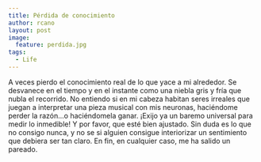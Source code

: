 ```yaml
---
title: Pérdida de conocimiento
author: rcano
layout: post
image:
  feature: perdida.jpg
tags:
  - Life
---
```


A veces pierdo el conocimiento real de lo que yace a mi alrededor. Se desvanece
en el tiempo y en el instante como una niebla gris y fría que nubla el
recorrido. No entiendo si en mi cabeza habitan seres irreales que juegan a
interpretar una pieza musical con mis neuronas, haciéndome perder la razón...o
haciéndomela ganar. ¡Exijo ya un baremo universal para medir lo inmedible! Y por
favor, que esté bien ajustado. Sin duda es lo que no consigo nunca, y no se si
alguien consigue interiorizar un sentimiento que debiera ser tan claro. En fin,
en cualquier caso, me ha salido un pareado.

